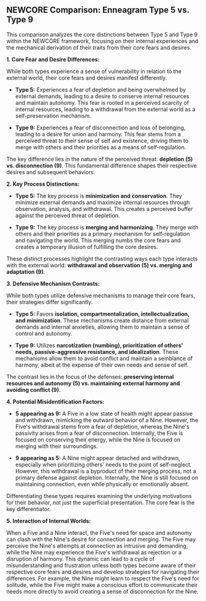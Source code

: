 ## NEWCORE Comparison: Enneagram Type 5 vs. Type 9

This comparison analyzes the core distinctions between Type 5 and Type 9 within the NEWCORE framework, focusing on their internal experiences and the mechanical derivation of their traits from their core fears and desires.

**1. Core Fear and Desire Differences:**

While both types experience a sense of vulnerability in relation to the external world, their core fears and desires manifest differently.

* **Type 5:**  Experiences a fear of depletion and being overwhelmed by external demands, leading to a desire to conserve internal resources and maintain autonomy.  This fear is rooted in a perceived scarcity of internal resources, leading to a withdrawal from the external world as a self-preservation mechanism.

* **Type 9:** Experiences a fear of disconnection and loss of belonging, leading to a desire for union and harmony. This fear stems from a perceived threat to their sense of self and existence, driving them to merge with others and their priorities as a means of self-regulation.

The key difference lies in the nature of the perceived threat: **depletion (5) vs. disconnection (9)**.  This fundamental difference shapes their respective desires and subsequent behaviors.

**2. Key Process Distinctions:**

* **Type 5:** The key process is **minimization and conservation**.  They minimize external demands and maximize internal resources through observation, analysis, and withdrawal. This creates a perceived buffer against the perceived threat of depletion.

* **Type 9:** The key process is **merging and harmonizing**. They merge with others and their priorities as a primary mechanism for self-regulation and navigating the world. This merging numbs the core fears and creates a temporary illusion of fulfilling the core desires.

These distinct processes highlight the contrasting ways each type interacts with the external world: **withdrawal and observation (5) vs. merging and adaptation (9)**.

**3. Defensive Mechanism Contrasts:**

While both types utilize defensive mechanisms to manage their core fears, their strategies differ significantly.

* **Type 5:** Favors **isolation, compartmentalization, intellectualization, and minimization**. These mechanisms create distance from external demands and internal anxieties, allowing them to maintain a sense of control and autonomy.

* **Type 9:** Utilizes **narcotization (numbing), prioritization of others' needs, passive-aggressive resistance, and idealization**.  These mechanisms allow them to avoid conflict and maintain a semblance of harmony, albeit at the expense of their own needs and sense of self.

The contrast lies in the focus of the defenses: **preserving internal resources and autonomy (5) vs. maintaining external harmony and avoiding conflict (9)**.

**4. Potential Misidentification Factors:**

* **5 appearing as 9:** A Five in a low state of health might appear passive and withdrawn, mimicking the outward behavior of a Nine.  However, the Five's withdrawal stems from a fear of depletion, whereas the Nine's passivity arises from a fear of disconnection.  Internally, the Five is focused on conserving their energy, while the Nine is focused on merging with their surroundings.

* **9 appearing as 5:** A Nine might appear detached and withdrawn, especially when prioritizing others' needs to the point of self-neglect.  However, this withdrawal is a byproduct of their merging process, not a primary defense against depletion.  Internally, the Nine is still focused on maintaining connection, even while physically or emotionally absent.

Differentiating these types requires examining the underlying motivations for their behavior, not just the superficial presentation.  The core fear is the key differentiator.

**5. Interaction of Internal Worlds:**

When a Five and a Nine interact, the Five's need for space and autonomy can clash with the Nine's desire for connection and merging. The Five may perceive the Nine's attempts at connection as intrusive and demanding, while the Nine may experience the Five's withdrawal as rejection or a disruption of harmony.  This dynamic can lead to a cycle of misunderstanding and frustration unless both types become aware of their respective core fears and desires and develop strategies for navigating their differences.  For example, the Nine might learn to respect the Five's need for solitude, while the Five might make a conscious effort to communicate their needs more directly to avoid creating a sense of disconnection for the Nine.
